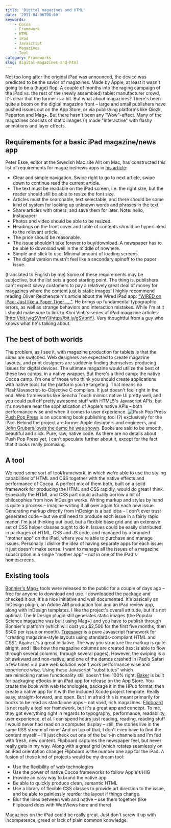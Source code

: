 ```yaml
---
title: 'Digital magazines and HTML'
date: '2011-04-06T08:00'
keywords:
    - Cocoa
    - Framework
    - HTML
    - iPad
    - Javascript
    - Magazines
    - Tool
category: Frameworks
slug: digital-magazines-and-html
---
```


Not too long after the original iPad was announced, the device was predicted to be the savior of magazines. Made by Apple, at least it wasn't going to be a (huge) flop. A couple of months into the raging campaign of the iPad vs. the rest of the (newly assembled) tablet manufacturer crowd, it's clear that the former is a hit. But what about magazines? There's been quite a boom on the digital magazine front – large and small publishers have pushed issues out on the App Store, or via publishing platforms like Qiozk, Paperton and Mag+. But there hasn't been any "Wow"-effect. Many of the magazines consists of static images (!) made "interactive" with flashy animations and layer effects.

## Requirements for a basic iPad magazine/news app
Peter Esse, editor at the Swedish Mac site Allt om Mac, has constructed this list of requirements for magazine/news apps in [his article](http://alltommac.se/artiklar/tidningsapparna-ett-han-mot-lasarna/):
- Clear and simple navigation. Swipe right to go to next article, swipe down to continue read the current article.
- The text must be readable on the iPad screen, i.e. the right size, but the reader should still be able to resize the font size.
- Articles must the searchable, text selectable, and there should be some kind of system for looking up unknown words and phrases in the text.
- Share articles with others, and save them for later. Note: hello, Instapaper!
- Photos and video should be able to be resized.
- Headings on the front cover and table of contents should be hyperlinked to the relevant article.
- The price should be reasonable.
- The issue shouldn't take forever to buy/download. A newspaper has to be able to download well in the middle of nowhere.
- Simple and slick to use. Minimal amount of loading screens.
- The digital version mustn't feel like a secondary spinoff to the paper issue.

(translated to English by me) Some of these requirements may be subjective, but the list sets a good starting point. The thing is, publishers can't expect savvy customers to pay a relatively great deal of money for magazines where the content just is static images! I highly recommend reading Oliver Reichenstein's article about the Wired iPad app: ["WIRED on iPad: Just like a Paper Tiger ... "](http://www.informationarchitects.jp/en/wired-on-ipad-just-like-a-paper-tiger/). He brings up fundamental typographic errors, as well as strange behaviors and interaction mistakes. While I'm at it I should make sure to link to Khoi Vinh's series of iPad magazine articles:  [http://bit.ly/gSVtmY](http://bit.ly/gSVtmY). Very thoughtful from a guy who knows what he's talking about.
## The best of both worlds
The problem, as I see it, with magazine production for tablets is that the sides are switched. Web designers are expected to create magazine layouts, and print designers are suddenly finding themselves producing issues for digital devices. The ultimate magazine would utilize the best of these two camps, in a native wrapper. But there's a third camp: the native Cocoa camp. I'm one of those who think you should create applications with native tools for the platform you're targeting. That means no Flash/Javascript-to-Objective C compilers. It just doesn't feel right in the end. Web frameworks like Sencha Touch mimics native UI pretty well, and you could pull off pretty awesome stuff with HTML5's Javascript APIs, but it's nowhere near the sophistication of Apple's native APIs – both performance wise and when it comes to user experience. ![](http://213.185.255.138/core/wp-content/uploads/2011/04/background2x-644x419.jpg "Push Pop Press") [Push Pop Press](http://www.pushpoppress.com/) is an upcoming book publishing tool (?) exclusively for the iPad. Behind the project are former Apple designers and engineers, and [John Grubers loves the demo he was shown](http://daringfireball.net/2011/02/push_pop_press). Books are said to be smooth, beautiful and slick. Pure, raw, native code. As there are no details about Push Pop Press yet, I can't speculate further about it, except for the fact that it looks really promising.
## A tool
We need some sort of tool/framework, in which we're able to use the styling capabilities of HTML and CSS together with the native effects and performance of Cocoa. A perfect mix of them both, built on a solid framework for producing the HTML and CSS rapidly, would do great I think. Especially the HTML and CSS part could actually borrow a lot of philosophies from how InDesign works. Writing markup and styles by hand is quite a process – imagine writing it all over again for each new issue. Generating markup directly from InDesign is a bad idea – I don't ever trust generated code – but we still need to produce each issue in a fairly rapid manor. I'm just thinking out loud, but a flexible base grid and an extensive set of CSS helper classes ought to do it. Issues could be easily distributed in packages of HTML, CSS and JS code, and managed by a branded "mother app" on the iPad, where you're able to purchase and manage issues. Personally I dislike the idea of having separate apps for each issue: it just doesn't make sense. I want to manage all the issues of a magazine subscription in a single "mother app" – not in one of the iPad's homescreens.
## Existing tools
  [Bonnier's Mag+](http://magplus.com) tools were released to the public for a couple of days ago – free for anyone to download and use. I downloaded the package and checked it out; it's a nice initiative and well documented. It's basically an InDesign plugin, an Adobe AIR production tool and an iPad review app, along with InDesign templates. I like the project's overall attitude, but it's not optimal. The InDesign plugin still generates static images (the Popular Science magazine was built using Mag+) and you have to publish through Bonnier's platform (which will cost you $2,500 for the first five months, then $500 per issue or month). [Treesaver](http://treesaverjs.com/) is a pure Javascript framework for "creating magazine-style layouts using standards-compliant HTML and CSS". Again: it's a great initiative. The way you structure the markup is quite alright, and I like how the magazine columns are created (text is able to flow through several columns, through several pages). However, the swiping is a bit awkward and non-native, and one of the demos crashed in iPad's Safari a few times = a pure web solution won't work performance wise and experience wise. Using these Javascript "substitutes" which are mimicking native functionality still doesn't feel 100% right. [Baker](http://bakerframework.com/) is built for packaging eBooks in an iPad app for release on the App Store. You create the book with web technologies, package it in the HPub format, then create a native app for it with the included Xcode project template. Really easy, straight-forward, and open. But I'm afraid this is meant primarily for books to be read as standalone apps – not vivid, rich magazines. [Flipboard](http://flipboard.com/) is not really a tool nor framework, but it's a great app and concept. To me, they got everything right in regards to typography, performance, readability, user experience, et al. I can spend hours just reading, reading, reading stuff I would never had read on a computer display – still, the stories live in the same RSS stream of mine! And on top of that, I don't even have to find the content myself – I'll just check out one of the built-in channels and I'm fed with fresh, new content. Flipboard captures the newspaper feel, but never really gets in my way. Along with a great grid (which rotates seamlessly on an iPad orientation change) Flipboard is the number one app for the iPad. A fusion of these kind of projects would be my dream tool:
- Use the flexibility of web technologies
- Use the power of native Cocoa frameworks to follow Apple's HIG
- Provide an easy way to brand the native app
- Be able to quickly produce clean, semantic HTML
- Use a library of flexible CSS classes to provide art direction to the issue, and be able to painlessly reorder the layout if things change.
- Blur the lines between web and native – use them together (like Flipboard does with WebViews here and there)

Magazines on the iPad could be really great. Just don't screw it up with incompetence, greed or lack of plain common knowledge.
